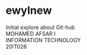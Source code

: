 # ewylnew
Initial explore about Git-hub <br>
MOHAMED AFSAR I <br>
INFORMATION TECHNOLOGY <br>
20IT026


